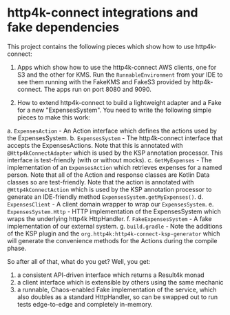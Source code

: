 # http4k-connect integrations and fake dependencies

This project contains the following pieces which show how to use http4k-connect:

1. Apps which show how to use the http4k-connect AWS clients, one for S3 and the other for KMS. Run the `RunnableEnvironment` from your IDE to see them running with the FakeKMS and FakeS3 provided by http4k-connect. The apps run on port 8080 and 9090.
   
2. How to extend http4k-connect to build a lightweight adapter and a Fake for a new "ExpensesSystem". You need to write the following simple pieces to make this work:

a. `ExpensesAction` - An Action interface which defines the actions used by the ExpensesSystem.
b. `ExpensesSystem` - The http4k-connect interface that accepts the ExpensesActions. Note that this is annotated with `@Http4kConnectAdapter` which is used by the KSP annotation processor. This interface is test-friendly (with or without mocks).
c. `GetMyExpenses` - The implementation of an `ExpensesAction` which retrieves expenses for a named person. Note that all of the Action and response classes are Kotlin Data classes so are test-friendly. Note that the action is annotated with `@Http4kConnectAction` which is used by the KSP annotation processor to generate an IDE-friendly method `ExpensesSystem.getMyExpenses()`.
d. `ExpensesClient` - A client domain wrapper to wrap our `ExpensesSystem`.
e. `ExpensesSystem.Http` - HTTP implementation of the ExpensesSystem which wraps the underlying http4k HttpHandler.
f. `FakeExpensesSystem` - A fake implementation of our external system.
g. `build.gradle` - Note the additions of the KSP plugin and the `org.http4k:http4k-connect-ksp-generator` which will generate the convenience methods for the Actions during the compile phase.

So after all of that, what do you get? Well, you get:

1. a consistent API-driven interface which returns a Result4k monad
2. a client interface which is extensible by others using the same mechanic 
3. a runnable, Chaos-enabled Fake implementation of the service, which also doubles as a standard HttpHandler, so can be swapped out to run tests edge-to-edge and completely in-memory.
